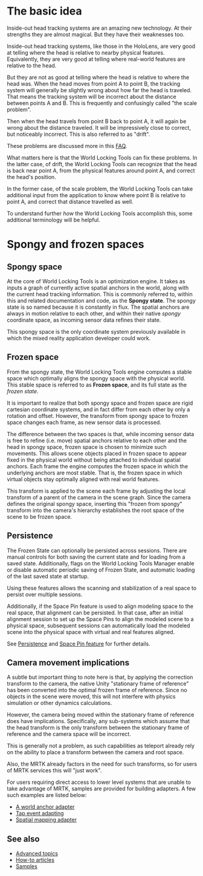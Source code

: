 
# The basic idea

Inside-out head tracking systems are an amazing new technology. At their strengths they are almost magical. But they have their weaknesses too.

Inside-out head tracking systems, like those in the HoloLens, are very good at telling where the head is relative to nearby physical features. Equivalently, they are very good at telling where real-world features are relative to the head.

But they are not as good at telling where the head is relative to where the head was. When the head moves from point A to point B, the tracking system will generally be slightly wrong about how far the head is traveled. That means the tracking system will be incorrect about the distance between points A and B. This is frequently and confusingly called "the scale problem".

Then when the head travels from point B back to point A, it will again be wrong about the distance traveled. It will be impressively close to correct, but noticeably incorrect. This is also referred to as "drift".

These problems are discussed more in this [FAQ](../IntroFAQ.md#why-are-the-virtual-and-real-world-markers-inconsistent).

What matters here is that the World Locking Tools can fix these problems. In the latter case, of drift, the World Locking Tools can recognize that the head is back near point A, from the physical features around point A, and correct the head's position.

In the former case, of the scale problem, the World Locking Tools can take additional input from the application to know where point B is relative to point A, and correct that distance travelled as well.

To understand further _how_ the World Locking Tools accomplish this, some additional terminology will be helpful.

# Spongy and frozen spaces

## Spongy space
At the core of World Locking Tools is an optimization engine. It takes as inputs a graph of currently active spatial anchors in the world, along with the current head tracking information. This is commonly referred to, within this and related documentation and code, as the **Spongy state**. The spongy state is so named because it is constantly in flux. The spatial anchors are always in motion relative to each other, and within their native *spongy* coordinate space, as incoming sensor data refines their state. 

This spongy space is the only coordinate system previously available in which the mixed reality application developer could work.

## Frozen space

From the spongy state, the World Locking Tools engine computes a stable space which optimally aligns the spongy space with the physical world. This stable space is referred to as **Frozen space**, and its full state as the *frozen state*.

It is important to realize that both spongy space and frozen space are rigid cartesian coordinate systems, and in fact differ from each other by only a rotation and offset. However, the transform from spongy space to frozen space changes each frame, as new sensor data is processed.

The difference between the two spaces is that, while incoming sensor data is free to refine (i.e. move) spatial anchors relative to each other and the head in spongy space, frozen space is chosen to minimize such movements. This allows scene objects placed in frozen space to appear fixed in the physical world without being attached to individual spatial anchors. Each frame the engine computes the frozen space in which the underlying anchors are most stable. That is, the frozen space in which virtual objects stay optimally aligned with real world features. 

This transform is applied to the scene each frame by adjusting the local transform of a parent of the camera in the scene graph. Since the camera defines the original spongy space, inserting this "frozen from spongy" transform into the camera's hierarchy establishes the root space of the scene to be frozen space.

## Persistence

The Frozen State can optionally be persisted across sessions. There are manual controls for both saving the current state and for loading from a saved state. Additionally, flags on the World Locking Tools Manager enable or disable automatic periodic saving of Frozen State, and automatic loading of the last saved state at startup.

Using these features allows the scanning and stabilization of a real space to persist over multiple sessions. 

Additionally, if the Space Pin feature is used to align modeling space to the real space, that alignment can be persisted. In that case, after an initial alignment session to set up the Space Pins to align the modeled scene to a physical space, subsequent sessions can automatically load the modeled scene into the physical space with virtual and real features aligned.

See [Persistence](Advanced/Persistence.md) and [Space Pin feature](Advanced/SpacePins.md) for further details.

## Camera movement implications

A subtle but important thing to note here is that, by applying the correction transform to the camera, the native Unity "stationary frame of reference" has been converted into the optimal frozen frame of reference. Since no objects in the scene were moved, this will not interfere with physics simulation or other dynamics calculations.

However, the camera being moved within the stationary frame of reference does have implications. Specifically, any sub-systems which assume that the head transform is the only transform between the stationary frame of reference and the camera space will be incorrect. 

This is generally not a problem, as such capabilities as teleport already rely on the ability to place a transform between the camera and root space.

Also, the MRTK already factors in the need for such transforms, so for users of MRTK services this will "just work".

For users requiring direct access to lower level systems that are unable to take advantage of MRTK, samples are provided for building adapters. A few such examples are listed below:

* [A world anchor adapter](xref:Microsoft.MixedReality.WorldLocking.Tools.WorldAnchorAdapter)
* [Tap event adapting](xref:Microsoft.MixedReality.WorldLocking.Tools.FrozenTapToAdd)
* [Spatial mapping adapter](xref:Microsoft.MixedReality.WorldLocking.Tools.FrozenSpatialMapping)

## See also

* [Advanced topics](AdvancedConcepts.md)
* [How-to articles](../HowTos.md)
* [Samples](../HowTos/SampleApplications.md)

